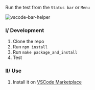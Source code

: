Run the test from the `Status bar` or `Menu`

![vscode-bar-helper](https://user-images.githubusercontent.com/11751745/229404715-51f1b21e-b30a-4052-8cda-96406979dd26.png)

### I/ Development

1. Clone the repo
2. Run `npm install`
3. Run `make package_and_install`
4. Test

### II/ Use

1. Install it on [VSCode Marketplace](https://marketplace.visualstudio.com/items?itemName=andyduong1920.bar-helper)
